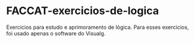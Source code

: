 # FACCAT-exercicios-de-logica
Exercicios para estudo e aprimoramento de lógica.
Para esses exercicios, foi usado apenas o software do Visualg.
